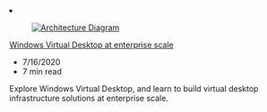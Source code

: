 <!-- This file is automatically generated by build/architectures/build_index.py. Any updates will be lost. -->

<!-- markdownlint-disable MD033 -->

<li class="grid-item item-column" data-categories="Windows Virtual Desktop ">
<article class="card">
    <div class="card-header has-margin-bottom-none" aria-hidden="true">
        <figure class="image diagram has-height-175 has-overflow-hidden level">
            <a href="/azure/architecture/example-scenario/wvd/windows-virtual-desktop"><img src="/azure/architecture/browse/thumbs/windows-virtual-desktop.png" class="diagram" alt="Architecture Diagram" data-linktype="relative-path"></a>
        </figure>
    </div>
    <div class="card-content">
        <a class="card-content-title has-margin-top-none" href="/azure/architecture/example-scenario/wvd/windows-virtual-desktop">
            <p>Windows Virtual Desktop at enterprise scale</p>
        </a>
        <ul class="card-content-metadata">
            <li>7/16/2020</li>
            <li>7 min read</li>
        </ul>
        <p class="card-content-description">Explore Windows Virtual Desktop, and learn to build virtual desktop infrastructure solutions at enterprise scale.</p>
        <div class="bottom-to-top-fade is-hidden-mobile"></div>
    </div>
</article>
</li>
